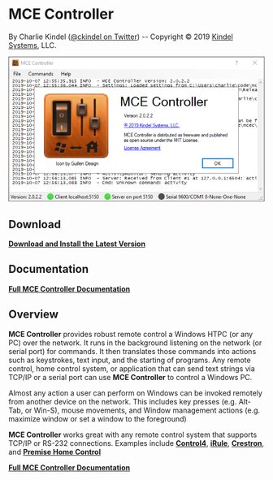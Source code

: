# MCE Controller

By Charlie Kindel ([@ckindel on Twitter](http://www.twitter.com/ckindel)) -- Copyright © 2019 [Kindel Systems](http://www.kindel.com), LLC.

![MCE Controller](mainwindow.png)

## Download

**[Download and Install the Latest Version](https://github.com/tig/mcec/releases)**

## Documentation

**[Full MCE Controller Documentation](documentation.md)**

## Overview

**MCE Controller** provides robust remote control a Windows HTPC (or any PC) over the network. It runs in the background listening on the network (or serial port) for commands. It then translates those commands into actions such as keystrokes, text input, and the starting of programs. Any remote control, home control system, or application that can send text strings via TCP/IP or a serial port can use **MCE Controller** to control a Windows PC.

Almost any action a user can perform on Windows can be invoked remotely from another device on the network. This includes key presses (e.g. Alt-Tab, or Win-S), mouse movements, and Window management actions (e.g. maximize window or set a window to the foreground)

**MCE Controller** works great with any remote control system that supports TCP/IP or RS-232 connections. Examples include [**Control4**](https://www.control4.com/), [**iRule**](http://www.iruleathome.com/), [**Crestron**](http://www.crestron.com/), and [**Premise Home Control**](http://cocoontech.com/forums/forum/51-premise-home-control/)

**[Full MCE Controller Documentation](documentation.md)**
